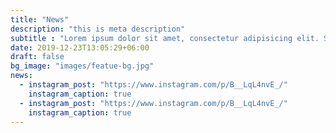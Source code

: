 ```yaml
---
title: "News"
description: "this is meta description"
subtitle : "Lorem ipsum dolor sit amet, consectetur adipisicing elit. Sequi, repudiandae."
date: 2019-12-23T13:05:29+06:00
draft: false
bg_image: "images/featue-bg.jpg"
news:
  - instagram_post: "https://www.instagram.com/p/B__LqL4nvE_/"
    instagram_caption: true
  - instagram_post: "https://www.instagram.com/p/B__LqL4nvE_/"
    instagram_caption: true
---
```

